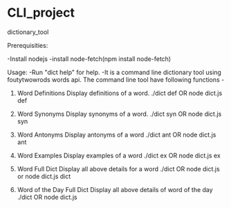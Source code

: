 # CLI_project
dictionary_tool

 
Prerequisities:

-Install nodejs 
-install node-fetch(npm install node-fetch)


Usage:
 -Run "dict help"  for help.
 -It is a command line dictionary tool using foutytwowrods words api.
 The command line tool have following functions -
 
 1. Word Definitions
	Display definitions of a word. 
  ./dict def <word> OR node dict.js def <word>
2. Word Synonyms
	Display synonyms of a word. 
	 ./dict syn <word> OR node dict.js syn <word>
3. Word Antonyms
	Display antonyms of a word
	 ./dict ant <word> OR node dict.js ant <word>
4. Word Examples
	Display examples of a word
	 ./dict ex <word> OR node dict.js ex <word>

5. Word Full Dict
	Display all above details for a word
	 ./dict <word> OR node dict.js <word> or node dict.js dict <word>

6. Word of the Day Full Dict
	Display all above details of word of the day
	 ./dict OR node dict.js
